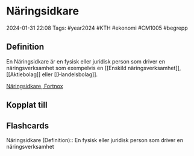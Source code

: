 # Näringsidkare

2024-01-31 22:08
Tags: #year2024 #KTH #ekonomi #CM1005 #begrepp

## Definition

En Näringsidkare är en fysisk eller juridisk person som driver en näringsverksamhet som exempelvis en [[Enskild näringsverksamhet]], [[Aktiebolag]] eller [[Handelsbolag]].

[Näringsidkare, Fortnox](https://www.fortnox.se/fortnox-foretagsguide/ekonomisk-ordlista/naringsidkare)

## Kopplat till

## Flashcards

Näringsidkare (Definition):: En fysisk eller juridisk person som driver en näringsverksamhet
